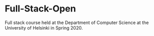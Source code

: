 # Full-Stack-Open
 Full stack course held at the Department of Computer Science at the University of Helsinki in Spring 2020.
